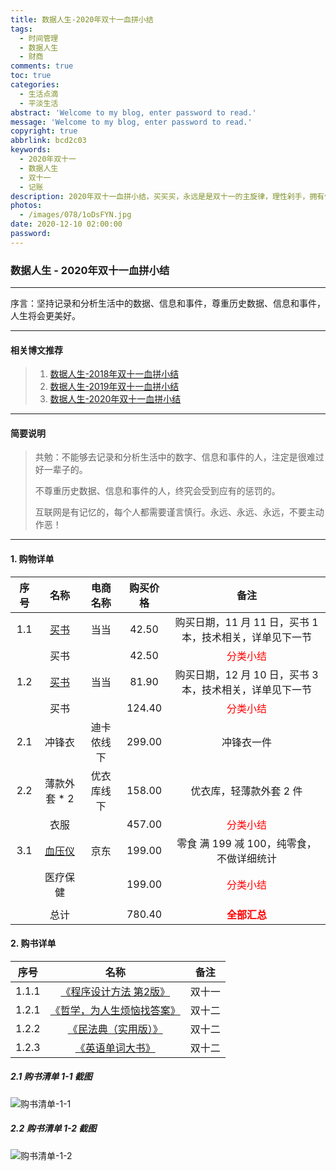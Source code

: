 ```yaml
---
title: 数据人生-2020年双十一血拼小结
tags:
  - 时间管理
  - 数据人生
  - 财商
comments: true
toc: true
categories:
  - 生活点滴
  - 平淡生活
abstract: 'Welcome to my blog, enter password to read.'
message: 'Welcome to my blog, enter password to read.'
copyright: true
abbrlink: bcd2c03
keywords:
  - 2020年双十一
  - 数据人生
  - 双十一
  - 记账
description: 2020年双十一血拼小结，买买买，永远是是双十一的主旋律，理性剁手，拥有健全人生，拥有美好未来。
photos:
  - /images/078/1oDsFYN.jpg
date: 2020-12-10 02:00:00
password:
---
```

<script type="text/javascript" src="/js/src/bai.js"></script>

### 数据人生 - 2020年双十一血拼小结
------
>
序言：坚持记录和分析生活中的数据、信息和事件，尊重历史数据、信息和事件，人生将会更美好。
>
------

#### 相关博文推荐
> 1. [数据人生-2018年双十一血拼小结](/archives/8a5537ad.html)
> 2. [数据人生-2019年双十一血拼小结](/archives/701ac242.html)
> 3. [数据人生-2020年双十一血拼小结](/archives/bcd2c03.html)
------

#### 简要说明
> 共勉：不能够去记录和分析生活中的数字、信息和事件的人，注定是很难过好一辈子的。
>
> 不尊重历史数据、信息和事件的人，终究会受到应有的惩罚的。
>
> 互联网是有记忆的，每个人都需要谨言慎行。永远、永远、永远，不要主动作恶！
>
------

#### 1. 购物详单

| 序号 |       名称        |  电商名称   | 购买价格  |          备注                                              |
| :--: | :---------------: | :---------: | :-------: | :--------------------------------------------------------: |
|  1.1 | [买书](https://www.geekpanshi.com/archives/bcd2c03.html#2-购书详单)              | 当当        |   42.50   | 购买日期，11 月 11 日，买书 1 本，技术相关，详单见下一节   |
|      | 买书              |             |   42.50   | <font color="#FF0000" size=3>分类小结</font>               |
|  1.2 | [买书](https://www.geekpanshi.com/archives/bcd2c03.html#2-购书详单)              | 当当        |   81.90   | 购买日期，12 月 10 日，买书 3 本，技术相关，详单见下一节   |
|      | 买书              |             |  124.4‬0   | <font color="#FF0000" size=3>分类小结</font>               |
|  2.1 | 冲锋衣            | 迪卡侬线下  |  299.00   | 冲锋衣一件                                                 |
|  2.2 | 薄款外套 * 2      | 优衣库线下  |  158.00   | 优衣库，轻薄款外套 2 件                                    |
|      | 衣服              |             |  457.00   | <font color="#FF0000" size=3>分类小结</font>               |
|  3.1 | [血压仪](https://item.jd.com/1726938.html)            | 京东        |  199.00   | 零食 满 199 减 100，纯零食，不做详细统计                   |
|      | 医疗保健          |             |  199.00   | <font color="#FF0000" size=3>分类小结</font>               |
|      |                   |             |           |                                                            |
|      | 总计              |             |  780.4‬0   | <font color="#FF0000" size=3>**全部汇总**</font>           |

#### 2. 购书详单

| 序号   |       名称                                                                             | 备注   |
| :----: | :-----------------------------------------------------------------------------------:  | :----: |
| 1.1.1  | [《程序设计方法 第2版》](http://product.dangdang.com/29138524.html)                    | 双十一 |
| 1.2.1  | [《哲学，为人生烦恼找答案》](http://product.dangdang.com/29134627.html)                | 双十二 |
| 1.2.2  | [《民法典（实用版）》](http://product.dangdang.com/28558295.html)                      | 双十二 |
| 1.2.3  | [《英语单词大书》](http://product.dangdang.com/28480385.html)                          | 双十二 |

##### 2.1 购书清单 1-1 截图
![购书清单-1-1](/images/241/001.png)

##### 2.2 购书清单 1-2 截图
![购书清单-1-2](/images/241/002.png)


